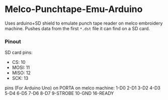 Melco-Punchtape-Emu-Arduino
===========================

Uses arduino+SD shield to emulate punch tape reader on melco embroidery machine. 
Pushes data from the first `*.dst` file it can find on a SD card.

### Pinout

SD card pins:

* CS: 10
* MOSI: 11
* MISO: 12
* SCK: 13

pins (For Arduino Uno)  on PORTA on melco machine:
1-D0
2-D1
3-D2
4-D3
5-D4
6-D5
7-D6
8-D7
9-STROBE
10-GND
16-READY
